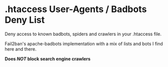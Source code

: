 # .htaccess User-Agents / Badbots Deny List
Deny access to known badbots, spiders and crawlers in your .htaccess file. 

Fail2ban's apache-badbots implementation with a mix of lists and bots I find here and there.

**Does _NOT_ block search engine crawlers**
